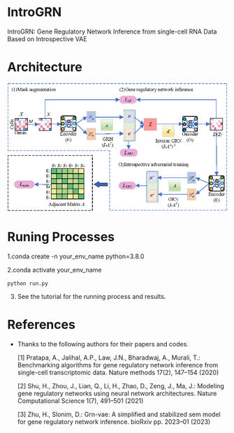 # IntroGRN
IntroGRN: Gene Regulatory Network Inference from single-cell RNA Data Based on Introspective VAE

# Architecture

![MDWGANGP2](/images/IntroGRN_arc.png)



# Runing Processes

1.conda create -n your_env_name python=3.8.0

2.conda activate your_env_name

```
python run.py
```
3. See the tutorial for the running process and results.

# References

- Thanks to the following authors for their papers and codes.

  [1] Pratapa, A., Jalihal, A.P., Law, J.N., Bharadwaj, A., Murali, T.: Benchmarking algorithms for gene regulatory network inference from single-cell transcriptomic data. Nature methods 17(2), 147–154 (2020)

  [2] Shu, H., Zhou, J., Lian, Q., Li, H., Zhao, D., Zeng, J., Ma, J.: Modeling gene regulatory networks using neural network architectures. Nature Computational Science 1(7), 491–501 (2021)

  [3] Zhu, H., Slonim, D.: Grn-vae: A simplified and stabilized sem model for gene regulatory network inference. bioRxiv pp. 2023–01 (2023)

  
